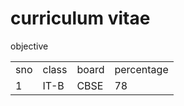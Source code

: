 <html>
  <head>
    <title> my resume </title>
  </head>
  <body>
    <h1>curriculum vitae</h1>
    objective<p align=center></p>
    <table>
      <tr>
        <td>sno</td>
        <td>class</td>
        <td>board</td>
        <td>percentage</td>
      </tr>
      <tr>
        <td>1</td>
        <td>IT-B</td>
        <td>CBSE</td>
        <td>78</td>
      </tr>
    </table>
  </body>
  </html>
        
        
        
          
        
     
    
    
